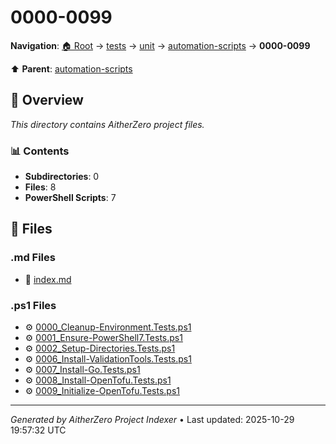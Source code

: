 # 0000-0099

**Navigation**: [🏠 Root](../../../../index.md) → [tests](../../../index.md) → [unit](../../index.md) → [automation-scripts](../index.md) → **0000-0099**

⬆️ **Parent**: [automation-scripts](../index.md)

## 📖 Overview

*This directory contains AitherZero project files.*

### 📊 Contents

- **Subdirectories**: 0
- **Files**: 8
- **PowerShell Scripts**: 7

## 📄 Files

### .md Files

- 📝 [index.md](./index.md)

### .ps1 Files

- ⚙️ [0000_Cleanup-Environment.Tests.ps1](./0000_Cleanup-Environment.Tests.ps1)
- ⚙️ [0001_Ensure-PowerShell7.Tests.ps1](./0001_Ensure-PowerShell7.Tests.ps1)
- ⚙️ [0002_Setup-Directories.Tests.ps1](./0002_Setup-Directories.Tests.ps1)
- ⚙️ [0006_Install-ValidationTools.Tests.ps1](./0006_Install-ValidationTools.Tests.ps1)
- ⚙️ [0007_Install-Go.Tests.ps1](./0007_Install-Go.Tests.ps1)
- ⚙️ [0008_Install-OpenTofu.Tests.ps1](./0008_Install-OpenTofu.Tests.ps1)
- ⚙️ [0009_Initialize-OpenTofu.Tests.ps1](./0009_Initialize-OpenTofu.Tests.ps1)

---

*Generated by AitherZero Project Indexer* • Last updated: 2025-10-29 19:57:32 UTC

